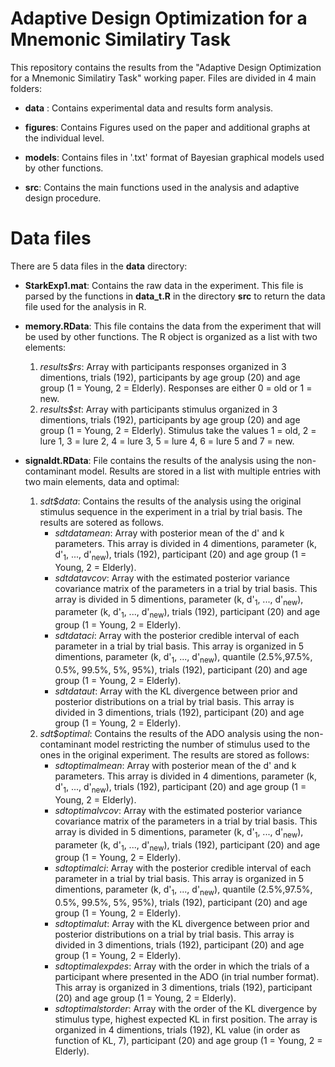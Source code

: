 Adaptive Design Optimization for a Mnemonic Similatiry Task
===========================================================

This repository contains the results from the "Adaptive Design Optimization for a Mnemonic Similatiry Task" working paper. Files are divided in 4 main folders:

* __data__ : Contains experimental data and results form analysis.

* __figures__: Contains Figures used on the paper and additional graphs at the individual level.

* __models__: Contains files in '.txt' format of Bayesian graphical models used by other functions.

* __src__: Contains the main functions used in the analysis and adaptive design procedure.

# Data files

There are 5 data files in the __data__ directory:

* __StarkExp1.mat__: Contains the raw data in the experiment. This file is parsed by the functions in __data_t.R__ in the directory __src__ to return the data file used for the analysis in R.

* __memory.RData__: This file contains the data from the experiment that will be used by other functions. The R object is organized as a list with two elements:
    1. *results$rs*: Array with participants responses organized in 3 dimentions, trials (192), participants by age group (20) and age group (1 = Young, 2 = Elderly). Responses are either 0 = old or 1 = new.
    2. *results$st*: Array with participants stimulus organized in 3 dimentions, trials (192), participants by age group (20) and age group (1 = Young, 2 = Elderly). Stimulus take the values 1 = old, 2 = lure 1, 3 = lure 2, 4 = lure 3, 5 = lure 4, 6 = lure 5 and 7 = new.

* __signaldt.RData__: File contains the results of the analysis using the non-contaminant model. Results are stored in a list with multiple entries with two main elements, data and optimal:
    1. *sdt$data*: Contains the results of the analysis using the original stimulus sequence in the experiment in a trial by trial basis. The results are sotered as follows.
        - *sdt$data$mean*: Array with posterior mean of the d' and k parameters. This array is divided in 4 dimentions, parameter (k, d'<sub>1</sub>, ..., d'<sub>new</sub>), trials (192), participant (20) and age group (1 = Young, 2 = Elderly).
        - *sdt$data$vcov*: Array with the estimated posterior variance covariance matrix of the parameters in a trial by trial basis. This array is divided in 5 dimentions, parameter (k, d'<sub>1</sub>, ..., d'<sub>new</sub>), parameter (k, d'<sub>1</sub>, ..., d'<sub>new</sub>), trials (192), participant (20) and age group (1 = Young, 2 = Elderly).
        - *sdt$data$ci*: Array with the posterior credible interval of each parameter in a trial by trial basis. This array is organized in 5 dimentions, parameter (k, d'<sub>1</sub>, ..., d'<sub>new</sub>), quantile (2.5%,97.5%, 0.5%, 99.5%, 5%, 95%), trials (192), participant (20) and age group (1 = Young, 2 = Elderly).
        - *sdt$data$ut*: Array with the KL divergence between prior and posterior distributions on a trial by trial basis. This array is divided in 3 dimentions, trials (192), participant (20) and age group (1 = Young, 2 = Elderly).
    2. *sdt$optimal*: Contains the results of the ADO analysis using the non-contaminant model restricting the number of stimulus used to the ones in the original experiment. The results are stored as follows:
        - *sdt$optimal$mean*: Array with posterior mean of the d' and k parameters. This array is divided in 4 dimentions, parameter (k, d'<sub>1</sub>, ..., d'<sub>new</sub>), trials (192), participant (20) and age group (1 = Young, 2 = Elderly).
        - *sdt$optimal$vcov*: Array with the estimated posterior variance covariance matrix of the parameters in a trial by trial basis. This array is divided in 5 dimentions, parameter (k, d'<sub>1</sub>, ..., d'<sub>new</sub>), parameter (k, d'<sub>1</sub>, ..., d'<sub>new</sub>), trials (192), participant (20) and age group (1 = Young, 2 = Elderly).
        - *sdt$optimal$ci*: Array with the posterior credible interval of each parameter in a trial by trial basis. This array is organized in 5 dimentions, parameter (k, d'<sub>1</sub>, ..., d'<sub>new</sub>), quantile (2.5%,97.5%, 0.5%, 99.5%, 5%, 95%), trials (192), participant (20) and age group (1 = Young, 2 = Elderly).
        - *sdt$optimal$ut*: Array with the KL divergence between prior and posterior distributions on a trial by trial basis. This array is divided in 3 dimentions, trials (192), participant (20) and age group (1 = Young, 2 = Elderly).
        - *sdt$optimal$expdes*: Array with the order in which the trials of a participant where presented in the ADO (in trial number format). This array is organized in 3 dimentions, trials (192), participant (20) and age group (1 = Young, 2 = Elderly).
        - *sdt$optimal$storder*: Array with the order of the KL divergence by stimulus type, highest expected KL in first position. The array is organized in 4 dimentions, trials (192), KL value (in order as function of KL, 7), participant (20) and age group (1 = Young, 2 = Elderly).  
